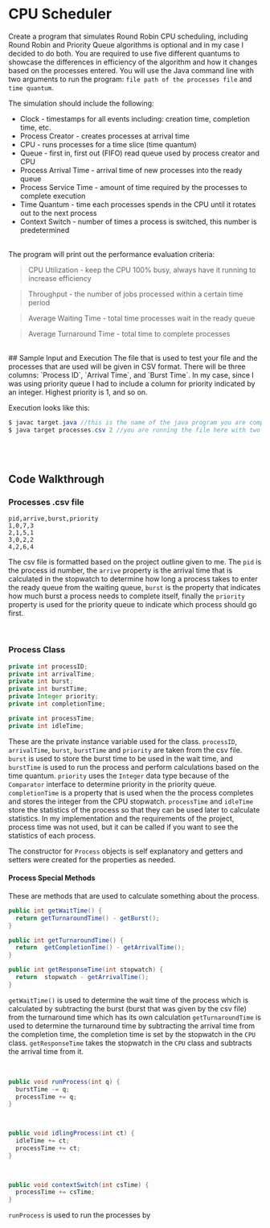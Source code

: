 ﻿# CPU Scheduler
Create a program that simulates Round Robin CPU scheduling, including Round Robin and Priority Queue algorithms is optional and in my case I decided to do both. You are required to use five different quantums to showcase the differences in efficiency of the algorithm and how it changes based on the processes entered. You will use the Java command line with two arguments to run the program: `file path of the processes file` and `time quantum`. 

The simulation should include the following:
* Clock - timestamps for all events including: creation time, completion time, etc.
* Process Creator - creates processes at arrival time
* CPU - runs processes for a time slice (time quantum)
* Queue - first in, first out (FIFO) read queue used by process creator and CPU
* Process Arrival Time - arrival time of new processes into the ready queue
* Process Service Time - amount of time required by the processes to complete execution
* Time Quantum - time each processes spends in the CPU until it rotates out to the next process
* Context Switch - number of times a process is switched, this number is predetermined

<br/>
The program will print out the performance evaluation criteria:

> CPU Utilization - keep the CPU 100% busy, always have it running to increase efficiency

> Throughput - the number of jobs processed within a certain time period

> Average Waiting Time - total time processes wait in the ready queue

> Average Turnaround Time - total time to complete processes

<br/>
## Sample Input and Execution
The file that is used to test your file and the processes that are used will be given in CSV format. There will be three columns: `Process ID`, `Arrival Time`, and `Burst Time`. In my case, since I was using priority queue I had to include a column for priority indicated by an integer. Highest priority is 1, and so on. 

Execution looks like this:
```java
$ javac target.java //this is the name of the java program you are compiling
$ java target processes.csv 2 //you are running the file here with two arguments of file path and time quantum
```

<br/><br/>
## Code Walkthrough
### Processes .csv file
```
pid,arrive,burst,priority
1,0,7,3
2,1,5,1
3,0,2,2
4,2,6,4
```

The csv file is formatted based on the project outline given to me. The `pid` is the process id number, the `arrive` property is the arrival time that is calculated in the stopwatch to determine how long a process takes to enter the ready queue from the waiting queue, `burst` is the property that indicates how much burst a process needs to complete itself, finally the `priority` property is used for the priority queue to indicate which process should go first. 

<br/>

### Process Class
```java
private int processID;
private int arrivalTime;
private int burst;
private int burstTime;
private Integer priority;
private int completionTime;

private int processTime;
private int idleTime;
```

These are the private instance variable used for the class. `processID`, `arrivalTime`, `burst`, `burstTime` and `priority` are taken from the csv file. `burst` is used to store the burst time to be used in the wait time, and `burstTime` is used to run the process and perform calculations based on the time quantum.  `priority` uses the `Integer` data type because of the `Comparator` interface to determine priority in the priority queue. 
`completionTime` is a property that is used when the the process completes and stores the integer from the CPU stopwatch. 
`processTime` and `idleTime` store the statistics of the process so that they can be used later to calculate statistics. In my implementation and the requirements of the project, process time was not used, but it can be called if you want to see the statistics of each process. 

The constructor for `Process` objects is self explanatory and getters and setters were created for the properties as needed.

#### Process Special Methods
These are methods that are used to calculate something about the process.

```java
public int getWaitTime() {
  return getTurnaroundTime() - getBurst();
}

public int getTurnaroundTime() {
  return  getCompletionTime() - getArrivalTime();
}

public int getResponseTime(int stopwatch) {
  return  stopwatch - getArrivalTime();
}
```
`getWaitTime()` is used to determine the wait time of the process which is calculated by subtracting the burst (burst that was given by the csv file) from the turnaround time which has its own calculation
`getTurnaroundTime`  is used to determine the turnaround time by subtracting the arrival time from the completion time, the completion time is set by the stopwatch in the `CPU` class.
`getResponseTime` takes the stopwatch in the `CPU` class and subtracts the arrival time from it. 

<br/>

```java
public void runProcess(int q) {
  burstTime -= q;
  processTime += q;
}

  

public void idlingProcess(int ct) {
  idleTime += ct;
  processTime += ct;
}

  

public void contextSwitch(int csTime) {
  processTime += csTime;
}
```
`runProcess` is used to run the processes by 



<!--stackedit_data:
eyJoaXN0b3J5IjpbNTY4OTA3Njk0LDUzMjgxOTAwXX0=
-->